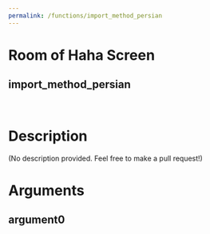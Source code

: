 ```yaml
---
permalink: /functions/import_method_persian
---
```

# Room of Haha Screen  
## import_method_persian  
&nbsp;  
# Description  
(No description provided. Feel free to make a pull request!) 
&nbsp;  
# Arguments
## argument0

&nbsp;  


